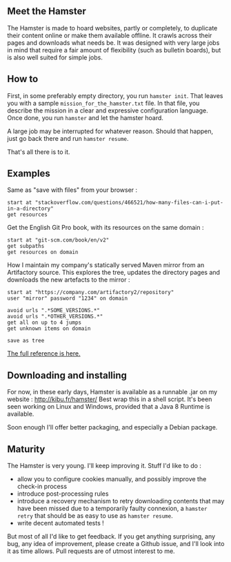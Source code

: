 ## Meet the Hamster

The Hamster is made to hoard websites, partly or completely, to duplicate their content online or make them available offline. It crawls across their pages and downloads what needs be. It was designed with very large jobs in mind that require a fair amount of flexibility (such as bulletin boards), but is also well suited for simple jobs.


## How to

First, in some preferably empty directory, you run `hamster init`. That leaves you with a sample `mission_for_the_hamster.txt` file. In that file, you describe the mission in a clear and expressive configuration language. Once done, you run `hamster` and let the hamster hoard.

A large job may be interrupted for whatever reason. Should that happen, just go back there and run `hamster resume`.

That's all there is to it.


## Examples

Same as "save with files" from your browser :

    start at "stackoverflow.com/questions/466521/how-many-files-can-i-put-in-a-directory"
    get resources


Get the English Git Pro book, with its resources on the same domain :

    start at "git-scm.com/book/en/v2"
    get subpaths
    get resources on domain


How I maintain my company's statically served Maven mirror from an Artifactory source. This explores the tree, updates the directory pages and downloads the new artefacts to the mirror :

    start at "https://company.com/artifactory2/repository"
    user "mirror" password "1234" on domain

    avoid urls ".*SOME_VERSIONS.*"
    avoid urls ".*OTHER_VERSIONS.*"
    get all on up to 4 jumps
    get unknown items on domain

    save as tree

[The full reference is here.](https://github.com/mdolidon/hamster/tree/master/configuration.md)


## Downloading and installing

For now, in these early days, Hamster is available as a runnable .jar on my website : http://kibu.fr/hamster/
Best wrap this in a shell script. It's been seen working on Linux and Windows, provided that a Java 8 Runtime is available.

Soon enough I'll offer better packaging, and especially a Debian package.


## Maturity

The Hamster is very young. I'll keep improving it. Stuff I'd like to do :

* allow you to configure cookies manually, and possibly improve the check-in process
* introduce post-processing rules
* introduce a recovery mechanism to retry downloading contents that may have been missed due to a temporarily faulty connexion, a `hamster retry` that should be as easy to use as `hamster resume`.
* write decent automated tests !

But most of all I'd like to get feedback. If you get anything surprising, any bug, any idea of improvement, please create a Github issue, and I'll look into it as time allows. Pull requests are of utmost interest to me.
